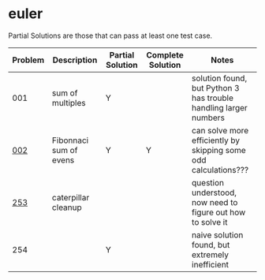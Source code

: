 # euler

Partial Solutions are those that can pass at least one test case.

| Problem                                                      | Description            | Partial Solution | Complete Solution | Notes                                                        |
| ------------------------------------------------------------ | ---------------------- | ---------------- | ----------------- | ------------------------------------------------------------ |
| 001                                                          | sum of multiples       | Y                |                   | solution found, but Python 3 has trouble handling larger numbers |
| [002](https://www.hackerrank.com/contests/projecteuler/challenges/euler002/problem?h_r=profile) | Fibonnaci sum of evens | Y                | Y                 | can solve more efficiently by skipping some odd calculations??? |
| [253](https://www.hackerrank.com/contests/projecteuler/challenges/euler253/problem) | caterpillar cleanup    |                  |                   | question understood, now need to figure out how to solve it  |
| 254                                                          |                        | Y                |                   | naive solution found, but extremely inefficient              |